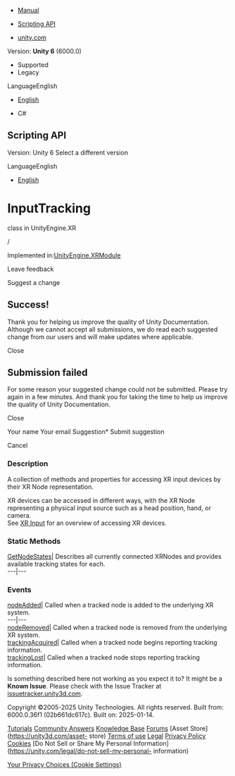 [ ]()

  * [Manual](../Manual/index.html)
  * [Scripting API](../ScriptReference/index.html)

  * [unity.com](https://unity.com/)

Version: **Unity 6** (6000.0)

  * Supported
  * Legacy

LanguageEnglish

  * [English]()

  * C#

[ ](https://docs.unity3d.com)

## Scripting API

Version: Unity 6 Select a different version

LanguageEnglish

  * [English]()

# InputTracking

class in UnityEngine.XR

/

Implemented in:[UnityEngine.XRModule](UnityEngine.XRModule.html)

Leave feedback

Suggest a change

## Success!

Thank you for helping us improve the quality of Unity Documentation. Although
we cannot accept all submissions, we do read each suggested change from our
users and will make updates where applicable.

Close

## Submission failed

For some reason your suggested change could not be submitted. Please <a>try
again</a> in a few minutes. And thank you for taking the time to help us
improve the quality of Unity Documentation.

Close

Your name Your email Suggestion* Submit suggestion

Cancel

[ ]()

### Description

A collection of methods and properties for accessing XR input devices by their
XR Node representation.

XR devices can be accessed in different ways, with the XR Node representing a
physical input source such as a head position, hand, or camera.  
See [XR Input](../Manual/xr_input.html) for an overview of accessing XR
devices.

### Static Methods

[GetNodeStates](XR.InputTracking.GetNodeStates.html)| Describes all currently
connected XRNodes and provides available tracking states for each.  
---|---  
  
### Events

[nodeAdded](XR.InputTracking-nodeAdded.html)| Called when a tracked node is
added to the underlying XR system.  
---|---  
[nodeRemoved](XR.InputTracking-nodeRemoved.html)| Called when a tracked node
is removed from the underlying XR system.  
[trackingAcquired](XR.InputTracking-trackingAcquired.html)| Called when a
tracked node begins reporting tracking information.  
[trackingLost](XR.InputTracking-trackingLost.html)| Called when a tracked node
stops reporting tracking information.  
  
Is something described here not working as you expect it to? It might be a
**Known Issue**. Please check with the Issue Tracker at
[issuetracker.unity3d.com](https://issuetracker.unity3d.com).

Copyright ©2005-2025 Unity Technologies. All rights reserved. Built from:
6000.0.36f1 (02b661dc617c). Built on: 2025-01-14.

[Tutorials](https://unity3d.com/learn) [Community
Answers](https://answers.unity3d.com) [Knowledge
Base](https://support.unity3d.com/hc/en-us)
[Forums](https://forum.unity3d.com) [Asset Store](https://unity3d.com/asset-
store) [Terms of use](https://docs.unity3d.com/Manual/TermsOfUse.html)
[Legal](https://unity.com/legal) [Privacy
Policy](https://unity.com/legal/privacy-policy)
[Cookies](https://unity.com/legal/cookie-policy) [Do Not Sell or Share My
Personal Information](https://unity.com/legal/do-not-sell-my-personal-
information)

[Your Privacy Choices (Cookie Settings)](javascript:void\(0\);)


